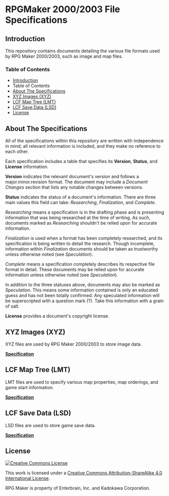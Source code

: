 # RPGMaker 2000/2003 File Specifications
## Introduction
This repository contains documents detailing the various file formats used by RPG Maker 2000/2003, such as image and map files.

### Table of Contents
* [Introduction](#introduction)
* Table of Contents
* [About The Specifications](#about-the-specifications)
* [XYZ Images (XYZ)](#xyz-images-xyz)
* [LCF Map Tree (LMT)](#lcf-map-tree-lmt)
* [LCF Save Data (LSD)](#lcf-save-data-lsd)
* [License](#license)

## About The Specifications
All of the specifications within this repository are written with independence in mind; all relevant information is included, and they make no reference to each other.

Each specification includes a table that specifies its __Version__, __Status__, and __License__ information.

__Version__ indicates the relevant document's version and follows a major.minor.revision format. The document may include a _Document Changes_ section that lists any notable changes between versions.

__Status__ indicates the status of a document's information. There are three main values this field can take: _Researching_, _Finalization_, and _Complete_.

_Researching_ means a specification is in the drafting phase and is presenting information that was being researched at the time of writing. As such, documents marked as _Researching_ shouldn't be relied upon for accurate information.

_Finalization_ is used when a format has been completely researched, and its specification is being written to detail the research. Though incomplete, information within _Finalization_ documents should be taken as trustworthy unless otherwise noted (see _Speculation_).

_Complete_ means a specification completely describes its respective file format in detail. These documents may be relied upon for accurate information unless otherwise noted (see _Speculation_).

In addition to the three statuses above, documents may also be marked as _Speculation_. This means some information contained is only an educated guess and has not been totally confirmed. Any speculated information will be superscripted with a question mark (?). Take this information with a grain of salt.

__License__ provides a document's copyright license.

## XYZ Images (XYZ)
XYZ files are used by RPG Maker 2000/2003 to store image data.

[__Specification__](xyz.md)

## LCF Map Tree (LMT)
LMT files are used to specify various map properties, map orderings, and game start information.

[__Specification__](lmt.md)

## LCF Save Data (LSD)
LSD files are used to store game save data.

[__Specification__](lsd.md)

## License
[![Creative Commons License](https://i.creativecommons.org/l/by-sa/4.0/88x31.png)](http://creativecommons.org/licenses/by-sa/4.0/)

This work is licensed under a [Creative Commons Attribution-ShareAlike 4.0 International License](http://creativecommons.org/licenses/by-sa/4.0/).

RPG Maker is property of Enterbrain, Inc. and Kadokawa Corporation.
